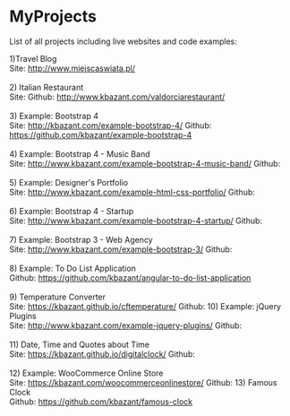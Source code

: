 # MyProjects
List of all projects including live websites and code examples:

1)Travel Blog 
<br />
Site: http://www.miejscaswiata.pl/
<br />
<br />
2) Italian Restaurant
<br />
Site: Github: http://www.kbazant.com/valdorciarestaurant/
<br />
<br />
3) Example: Bootstrap 4
<br />
Site: http://kbazant.com/example-bootstrap-4/ Github: https://github.com/kbazant/example-bootstrap-4
<br />
<br />
4) Example: Bootstrap 4 - Music Band
<br />
Site: http://www.kbazant.com/example-bootstrap-4-music-band/ Github:
<br />
<br />
5) Example: Designer's Portfolio
<br />
Site: http://www.kbazant.com/example-html-css-portfolio/ Github:
<br />
<br />
6) Example: Bootstrap 4 - Startup
<br />
Site: http://www.kbazant.com/example-bootstrap-4-startup/ Github:
<br />
<br />
7) Example: Bootstrap 3 - Web Agency
<br />
Site: http://www.kbazant.com/example-bootstrap-3/ Github:
<br />
<br />
8) Example: To Do List Application
<br />
Github: https://github.com/kbazant/angular-to-do-list-application
<br />
<br />
9) Temperature Converter
<br />
Site: https://kbazant.github.io/cftemperature/ Github:
10) Example: jQuery Plugins
<br />
Site: http://www.kbazant.com/example-jquery-plugins/ Github:
<br />
<br />
11) Date, Time and Quotes about Time
<br />
Site: https://kbazant.github.io/digitalclock/ Github:
<br />
<br />
12) Example: WooCommerce Online Store
<br />
Site: https://kbazant.com/woocommerceonlinestore/ Github:
13) Famous Clock
<br />
Github: https://github.com/kbazant/famous-clock
<br />
<br />
